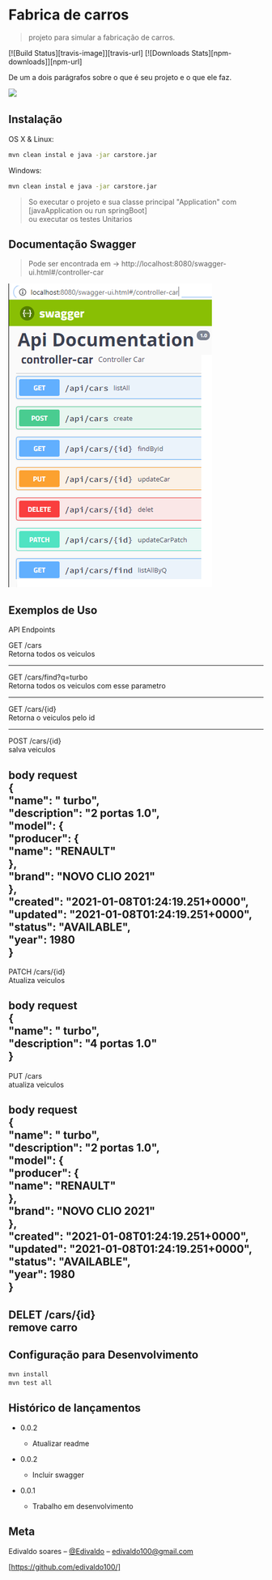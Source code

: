 # Fabrica de carros
> projeto para simular a fabricação de carros.


[![Build Status][travis-image]][travis-url]
[![Downloads Stats][npm-downloads]][npm-url]

De um a dois parágrafos sobre o que é seu projeto e o que ele faz.

![](../header.png)

## Instalação

OS X & Linux:

```sh
mvn clean instal e java -jar carstore.jar
```

Windows:

```sh
mvn clean instal e java -jar carstore.jar
```
>So executar o projeto e sua classe principal "Application" com [javaApplication ou run springBoot] <br>
>ou executar os testes Unitarios

## Documentação Swagger
> Pode ser encontrada em -> 
http://localhost:8080/swagger-ui.html#/controller-car

![](swagger.png)

## Exemplos de Uso
API Endpoints<br>

GET /cars<br>
Retorna todos os veiculos<br>

-------------------------------

GET /cars/find?q=turbo<br>
Retorna todos os veiculos com esse parametro<br>

-------------------------------

GET /cars/{id}<br>
Retorna o veiculos pelo id<br>

-------------------------------

POST /cars/{id}<br>
salva veiculos<br>

body request<br>
{<br>
    "name": " turbo",<br>
    "description": "2 portas 1.0",<br>
    "model": {<br>
        "producer": {<br>
            "name": "RENAULT"<br>
        },<br>
        "brand": "NOVO CLIO 2021"<br>
    },<br>
    "created": "2021-01-08T01:24:19.251+0000",<br>
    "updated": "2021-01-08T01:24:19.251+0000",<br>
    "status": "AVAILABLE",<br>
    "year": 1980<br>
}<br>
-------------------------------
PATCH /cars/{id}<br>
Atualiza veiculos<br>

body request<br>
{<br>
    "name": " turbo",<br>
    "description": "4 portas 1.0"<br>
}<br>
-------------------------------

PUT /cars<br>
atualiza veiculos<br>

body request<br>
{<br>
    "name": " turbo",<br>
    "description": "2 portas 1.0",<br>
    "model": {<br>
        "producer": {<br>
            "name": "RENAULT"<br>
        },<br>
        "brand": "NOVO CLIO 2021"<br>
    },<br>
    "created": "2021-01-08T01:24:19.251+0000",<br>
    "updated": "2021-01-08T01:24:19.251+0000",<br>
    "status": "AVAILABLE",<br>
    "year": 1980<br>
}<br>
-------------------------------
DELET /cars/{id}<br>
remove carro<br>
-------------------------------

## Configuração para Desenvolvimento

```sh
mvn install
mvn test all
```

## Histórico de lançamentos
* 0.0.2
     * Atualizar readme
* 0.0.2
     * Incluir swagger

* 0.0.1
     * Trabalho em desenvolvimento

## Meta

Edivaldo soares – [@Edivaldo](https://twitter.com/edivaldo100) – edivaldo100@gmail.com

[https://github.com/edivaldo100/]


